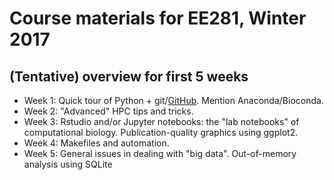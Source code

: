 # Course materials for EE281, Winter 2017

## (Tentative) overview for first 5 weeks

* Week 1: Quick tour of Python + git/[GitHub](http://github.com).  Mention Anaconda/Bioconda.
* Week 2: "Advanced" HPC tips and tricks.
* Week 3: Rstudio and/or Jupyter notebooks: the "lab notebooks" of computational biology.  Publication-quality graphics using ggplot2.
* Week 4: Makefiles and automation.
* Week 5: General issues in dealing with "big data".  Out-of-memory analysis using SQLite
